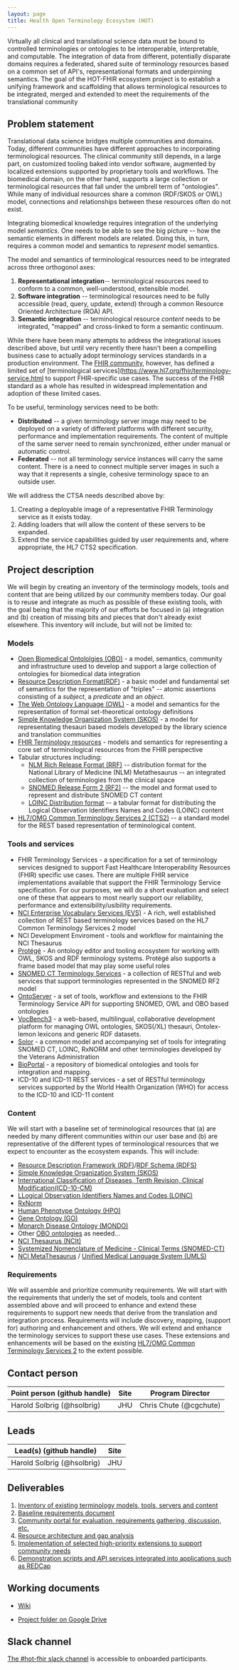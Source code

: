 ```yaml
---
layout: page
title: Health Open Terminology Ecosystem (HOT)
---
```


Virtually all clinical and translational science data must be bound to controlled terminologies or ontologies to be 
interoperable, interpretable, and computable. The integration of data from different, potentially disparate domains requires
a federated, shared suite of terminology resources based on a common set of API's, representational formats and underpinning
semantics.  The goal of the HOT-FHIR ecosystem project is to establish a unifying framework and scaffolding that allows 
terminological resources to be integrated, merged and extended to meet the requirements of the translational community


## Problem statement
Translational data science bridges multiple communities and domains.   Today, different communities have different approaches
to incorporating terminological resources.  The clinical community still depends, in a large part, on customized tooling 
baked into vendor software, augmented by localized extensions supported by proprietary tools and workflows.
The biomedical domain, on the other hand, supports a large collection or terminological resources that fall under the 
umbrell term of "ontologies".  While many of individual resources share a common (RDF/SKOS or OWL) model, connections
and relationships between these resources often do not exist.

Integrating biomedical knowledge requires integration of the underlying model *semantics*.  One needs to be able to see
the big picture -- how the semantic elements in different models are related.  Doing this, in turn, requires a common
model and semantics to *represent* model semantics. 

The model and semantics of terminological resources need to be integrated across three orthogonol axes:
1) **Representational integration**-- terminological resources need to conform to a common, well-understood, extensible model.
2) **Software integration** -- terminological resources need to be fully accessible (read, query, update, extend) through a 
common Resource Oriented Architecture (ROA) API.
3) **Semantic integration** -- terminological resource *content* needs to be integrated, "mapped" and cross-linked to form
a semantic continuum. 

While there have been many attempts to address the integrational issues described above, but until
very recently there hasn't been a compelling business case to actually adopt terminology services standards in a 
production environment.  The [FHIR community](http://hl7.org/fhir/), however, has defined a limited set of 
[terminological services](https://www.hl7.org/fhir/terminology-service.html
to support FHIR-specific use cases.  The success of the FHIR standard as a whole has resulted in widespread 
implementation and adoption of these limited cases.

To be useful, terminology services need to be both:
* **Distributed** -- a given terminology server image may need to be deployed on a variety of different platforms with
different security, performance and implementation requirements. The content of multiple of the same server need
to remain synchronized, either under manual or automatic control.
* **Federated** -- not all terminology service instances will carry the same content. There is a need to connect 
multiple server images in such a way that it represents a single, cohesive terminology space to an outside user.  

We will address the CTSA needs described above by:
1) Creating a deployable image of a representative FHIR Terminology service as it exists today.
2) Adding loaders that will allow the content of these servers to be expanded.
3) Extend the service capabilities guided by user requirements and, where appropriate, the HL7 CTS2 specification.


## Project description
We will begin by creating an inventory of the terminology models, tools and content that are being utilized by our 
community members today. Our goal is to reuse and integrate as much as possible of these existing tools, with the goal 
being that the majority of our efforts be focused in (a) integration and (b) creation of missing bits and pieces that 
don't already exist elsewhere. This inventory will include, but will not be limited to:

### Models
* [Open Biomedical Ontololgies (OBO)](http://obofoundry.org/) - a model, semantics, community and infrastructure used to develop and
support a large collection of ontologies for biomedical data integration
* [Resource Description Format(RDF)](https://www.w3.org/2001/sw/wiki/RDF) - a basic model and fundamental set of semantics for the representation
of "triples" -- atomic assertions consisting of a *subject*, a *predicate* and an *object*.
* [The Web Ontology Language (OWL)](https://www.w3.org/OWL/) - a model and semantics for the representation of formal set-theoretical
ontology definitions
* [Simple Knowledge Organization System (SKOS)](https://www.w3.org/2004/02/skos/) - a model for representating thesauri based models developed by the library science
and translation communities
* [FHIR Terminology resources](http://hl7.org/fhir/terminology-module.html) - models and semantics for representing a core set of terminological resources from the FHIR perspective
* Tabular structures including:
    * [NLM Rich Release Format (RRF)](https://www.ncbi.nlm.nih.gov/books/NBK9685/) -- distribution format for the National Library of Medicine (NLM) Metathesaurus -- an integrated collection 
    of terminologies from the clinical space
    * [SNOMED Release Form 2 (RF2)](https://confluence.ihtsdotools.org/display/DOCRELFMT/SNOMED+CT+Release+File+Specifications) -- the model and format used to represent and
    distribute SNOMED CT content
    * [LOINC Distribution format](https://loinc.org/) -- a tabular format for distributing the Logical Observation Identifiers Names and Codes (LOINC) content 
* [HL7/OMG Common Terminology Services 2 (CTS2)](https://www.omg.org/spec/CTS2/About-CTS2/) -- a standard model for the REST based representation of terminological content.
 
### Tools and services
* FHIR Terminology Services - a specification for a set of terminology services designed to support Fast Healthcare Interoperability Resources (FHIR) specific use cases.  There
are multiple FHIR service implementations available that support the FHIR Terminology Service specification. For our purposes, we will do a short evaluation and select one of 
these that appears to most nearly support our reliability, performance and extensibility/usibility requirements. 
* [NCI Enterprise Vocabulary Services (EVS)](https://evs.nci.nih.gov/) - A rich, well established collection of REST based terminology services based on the HL7 Common Terminology Services 2 model
* NCI Development Enviroment - tools and workflow for maintaining the NCI Thesaurus
* [Protégé](https://protege.stanford.edu/) - An ontology editor and tooling ecosystem for working with OWL, SKOS and RDF terminology systems.  Protégé also supports a frame based model that may play some useful roles
* [SNOMED CT Terminology Services](https://github.com/ihtsdo) - a collection of RESTful and web services that support terminologies represented in the SNOMED RF2 model
* [OntoServer](https://ontoserver.csiro.au/) - a set of tools, workflow and extensions to the FHIR Terminology Service API for supporting SNOMED, OWL and OBO based ontologies
* [VocBench3](http://vocbench.uniroma2.it/) - a web-based, multilingual, collaborative development platform for managing OWL ontologies, SKOS(/XL) thesauri, Ontolex-lemon lexicons and generic RDF datasets.
* [Solor](http://solor.io) - a common model and accompanying set of tools for integrating SNOMED CT, LOINC, RxNORM and other terminologies developed by the Veterans Administration
* [BioPortal](http://bioportal.bioontology.org/) - a repository of biomedical ontologies and tools for integration and mapping.
* ICD-10 and ICD-11 REST services - a set of RESTful terminology services supported by the World Health Organization (WHO) for access to the ICD-10 and ICD-11 content

### Content  
We will start with a baseline set of terminological resources that (a) are needed by many different communities within our
user base and (b) are representative of the different types of terminological resources that we expect to encounter as the ecosystem
expands.  This will include:
* [Resource Description Framework (RDF)](https://www.w3.org/RDF/)/[RDF Schema (RDFS)](https://www.w3.org/TR/rdf-schema/)
* [Simple Knowledge Organization System (SKOS)](https://www.w3.org/2004/02/skos/)
* [International Classification of Diseases, Tenth Revision, Clinical Modification(ICD-10-CM)](https://www.cdc.gov/nchs/icd/icd10cm.htm)
* [LLogical Observation Identifiers Names and Codes (LOINC)](https://loinc.org)
* [RxNorm](https://www.nlm.nih.gov/research/umls/rxnorm/)
* [Human Phenotype Ontology (HPO)](https://hpo.jax.org/app/)
* [Gene Ontology (GO)](http://geneontology.org/)
* [Monarch Disease Ontology (MONDO)](https://www.ebi.ac.uk/ols/ontologies/mondo)
* Other [OBO ontologies](http://www.obofoundry.org/) as needed...
* [NCI Thesaurus (NCIt)](https://ncithesaurus-stage.nci.nih.gov/ncitbrowser/)
* [Systemized Nomenclature of Medicine - Clinical Terms (SNOMED-CT)](https://www.snomed.org/)
* [NCI MetaThesaurus](https://ncimeta.nci.nih.gov/ncimbrowser/) / [Unified Medical Language System (UMLS)]((https://www.nlm.nih.gov/research/umls/))


### Requirements
We will assemble and prioritize community requirements.  We will start with the requirements that underly the set of models, tools and content assembled above and
will proceed to enhance and extend these requirements to support new needs that derive from the translation and integration process.  Requirements will include discovery, mapping, 
(support for) authoring and enhancement and others.  We will extend and enhance the terminology services to support these
use cases.  These extensions and enhancements will be based on the existing [HL7/OMG Common Terminology Services 2](https://www.omg.org/spec/CTS2/About-CTS2/)
to the extent possible.


## Contact person

Point person (github handle) | Site | Program Director
----------|--------------|---------------
Harold Solbrig (@hsolbrig) | JHU | Chris Chute (@cgchute)

## Leads 

Lead(s) (github handle) | Site
----------|--------------|
Harold Solbrig (@hsolbrig) | JHU 

## Deliverables
1. [Inventory of existing terminology models, tools, servers and content](https://github.com/hot-fhir/server/milestone/6)
1. [Baseline requirements document](https://github.com/hot-fhir/server/milestone/7)
1. [Community portal for evaluation, requirements gathering, discussion, etc.]((https://github.com/HOT-FHIR/server/milestone/3))
1. [Resource architecture and gap analysis](https://github.com/hot-fhir/server/milestone/8)
1. [Implementation of selected high-priority extensions to support community needs](https://github.com/HOT-FHIR/server/milestone/4)
1. [Demonstration scripts and API services integrated into applications such as REDCap](https://github.com/HOT-FHIR/server/milestone/5)


## Working documents
* [Wiki](https://github.com/HOT-FHIR/server/wiki)

* [Project folder on Google Drive](https://drive.google.com/drive/u/0/folders/1bWaY2zC1MgAenKk-KcTm7q2DNx1rznqY)


## Slack channel
[The #hot-fhir slack channel](https://cd2h.slack.com/messages/CGCAPAANA) is accessible to onboarded participants. 


